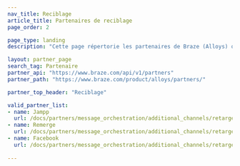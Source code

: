 ```yaml
---
nav_title: Reciblage
article_title: Partenaires de reciblage
page_order: 2

page_type: landing
description: "Cette page répertorie les partenaires de Braze (Alloys) qui vous permettent de recibler les messages en fonction des connaissances de ces partenaires."

layout: partner_page
search_tag: Partenaire
partner_api: "https://www.braze.com/api/v1/partners"
partner_path: "https://www.braze.com/product/alloys/partners/"

partner_top_header: "Reciblage"

valid_partner_list:
- name: Jampp
  url: /docs/partners/message_orchestration/additional_channels/retargeting/jampp/
- name: Remerge
  url: /docs/partners/message_orchestration/additional_channels/retargeting/remerge/
- name: Facebook
  url: /docs/partners/message_orchestration/additional_channels/retargeting/facebook/
  
---
```

